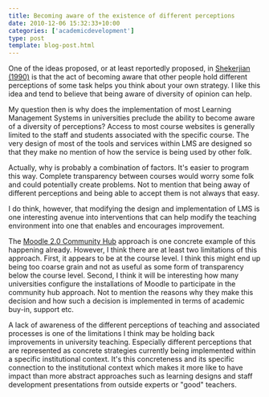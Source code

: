 ```yaml
---
title: Becoming aware of the existence of different perceptions
date: 2010-12-06 15:32:33+10:00
categories: ['academicdevelopment']
type: post
template: blog-post.html
---
```

One of the ideas proposed, or at least reportedly proposed, in [Shekerjian (1990)](http://www.amazon.com/Uncommon-Genius-Denise-Shekerjian/dp/0140109862) is that the act of becoming aware that other people hold different perceptions of some task helps you think about your own strategy. I like this idea and tend to believe that being aware of diversity of opinion can help.

My question then is why does the implementation of most Learning Management Systems in universities preclude the ability to become aware of a diversity of perceptions? Access to most course websites is generally limited to the staff and students associated with the specific course. The very design of most of the tools and services within LMS are designed so that they make no mention of how the service is being used by other folk.

Actually, why is probably a combination of factors. It's easier to program this way. Complete transparency between courses would worry some folk and could potentially create problems. Not to mention that being away of different perceptions and being able to accept them is not always that easy.

I do think, however, that modifying the design and implementation of LMS is one interesting avenue into interventions that can help modify the teaching environment into one that enables and encourages improvement.

The [Moodle 2.0 Community Hub](http://docs.moodle.org/en/Community_hub) approach is one concrete example of this happening already. However, I think there are at least two limitations of this approach. First, it appears to be at the course level. I think this might end up being too coarse grain and not as useful as some form of transparency below the course level. Second, I think it will be interesting how many universities configure the installations of Moodle to participate in the community hub approach. Not to mention the reasons why they make this decision and how such a decision is implemented in terms of academic buy-in, support etc.

A lack of awareness of the different perceptions of teaching and associated processes is one of the limitations I think may be holding back improvements in university teaching. Especially different perceptions that are represented as concrete strategies currently being implemented within a specific institutional context. It's this concreteness and its specific connection to the institutional context which makes it more like to have impact than more abstract approaches such as learning designs and staff development presentations from outside experts or "good" teachers.